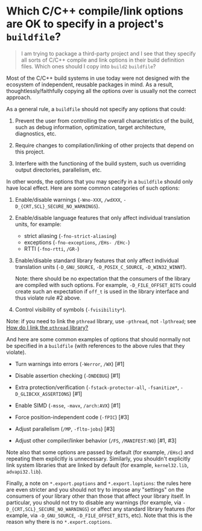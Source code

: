 # Which C/C++ compile/link options are OK to specify in a project's `buildfile`?

> I am trying to package a third-party project and I see that they specify
> all sorts of C/C++ compile and link options in their build definition
> files. Which ones should I copy into `build2` `buildfile`?

Most of the C/C++ build systems in use today were not designed with the
ecosystem of independent, reusable packages in mind. As a result,
thoughtlessly/faithfully copying all the options over is usually not the
correct approach.

As a general rule, a `buildfile` should not specify any options that
could:

1. Prevent the user from controlling the overall characteristics of the
   build, such as debug information, optimization, target architecture,
   diagnostics, etc.

2. Require changes to compilation/linking of other projects that depend
   on this project.

3. Interfere with the functioning of the build system, such us overriding
   output directories, parallelism, etc.

In other words, the options that you may specify in a `buildfile` should only
have local effect. Here are some common categories of such options:

1. Enable/disable warnings (`-Wno-XXX`, `/wdXXX`, `-D_{CRT,SCL}_SECURE_NO_WARNINGS`).

2. Enable/disable language features that only affect individual translation
   units, for example:

   * strict aliasing (`-fno-strict-aliasing`)
   * exceptions (`-fno-exceptions`, `/EHs- /EHc-`)
   * RTTI (`-fno-rtti`, `/GR-`)

3. Enable/disable standard library features that only affect individual
   translation units (`-D_GNU_SOURCE`, `-D_POSIX_C_SOURCE`, `-D_WIN32_WINNT`).

   Note: there should be no expectation that the consumers of the library are
   compiled with such options. For example, `-D_FILE_OFFSET_BITS` could
   create such an expectation if `off_t` is used in the library interface and
   thus violate rule #2 above.

4. Control visibility of symbols (`-fvisibility*`).

Note: if you need to link the `pthread` library, use `-pthread`, not
`-lpthread`; see [How do I link the `pthread` library?][link-pthread]

And here are some common examples of options that should normally not be
specified in a `buildfile` (with references to the above rules that they
violate).

* Turn warnings into errors (`-Werror`, `/WX`) [#1]

* Disable assertion checking (`-DNDEBUG`) [#1]

* Extra protection/verification (`-fstack-protector-all`, `-fsanitize*`, `-D_GLIBCXX_ASSERTIONS`) [#1]

* Enable SIMD (`-msse`, `-mavx`, `/arch:AVX`) [#1]

* Force position-independent code (`-fPIC`) [#3]

* Adjust parallelism (`/MP`, `-flto-jobs`) [#3]

* Adjust other compiler/linker behavior (`/FS`, `/MANIFEST:NO`) [#1, #3]

Note also that some options are passed by default (for example, `/EHsc`) and
repeating them explicitly is unnecessary. Similarly, you shouldn't explicitly
link system libraries that are linked by default (for example, `kernel32.lib`,
`advapi32.lib`).

Finally, a note on `*.export.poptions` and `*.export.loptions`: the rules here
are even stricter and you should not try to impose any "settings" on the
consumers of your library other than those that affect your library itself.
In particular, you should not try to disable any warnings (for example, via
`-D_{CRT,SCL}_SECURE_NO_WARNINGS`) or affect any standard library features
(for example, via `-D_GNU_SOURCE`, `-D_FILE_OFFSET_BITS`, etc). Note that
this is the reason why there is no `*.export.coptions`.

[link-pthread]: link-pthread.md
